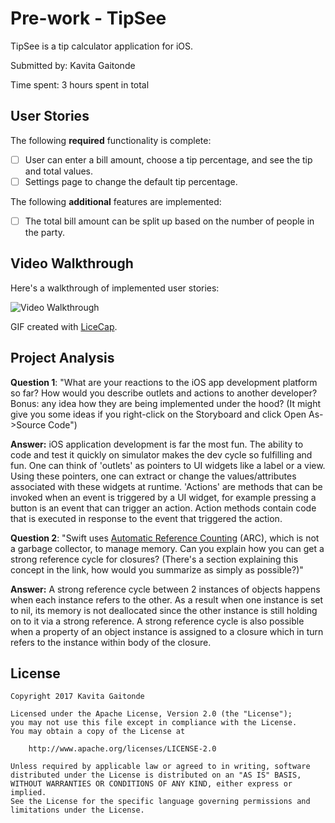 # Pre-work - TipSee

TipSee is a tip calculator application for iOS.

Submitted by: Kavita Gaitonde

Time spent: 3 hours spent in total

## User Stories

The following **required** functionality is complete:

* [ ] User can enter a bill amount, choose a tip percentage, and see the tip and total values.
* [ ] Settings page to change the default tip percentage.

The following **additional** features are implemented:

- [ ] The total bill amount can be split up based on the number of people in the party. 

## Video Walkthrough 

Here's a walkthrough of implemented user stories:

<img src="http://i.imgur.com/bpPNyjh.gif" title="Video Walkthrough" width='' alt='Video Walkthrough' />

GIF created with [LiceCap](http://www.cockos.com/licecap/).

## Project Analysis

**Question 1**: "What are your reactions to the iOS app development platform so far? How would you describe outlets and actions to another developer? Bonus: any idea how they are being implemented under the hood? (It might give you some ideas if you right-click on the Storyboard and click Open As->Source Code")

**Answer:** iOS application development is far the most fun. The ability to code and test it quickly on simulator makes the dev cycle so fulfilling and fun. One can think of 'outlets' as pointers to UI widgets like a label or a view. Using these pointers, one can extract or change the values/attributes associated with these widgets at runtime. 'Actions' are methods that can be invoked when an event is triggered by a UI widget, for example pressing a button is an event that can trigger an action. Action methods contain code that is executed in response to the event that triggered the action. 

**Question 2**: "Swift uses [Automatic Reference Counting](https://developer.apple.com/library/content/documentation/Swift/Conceptual/Swift_Programming_Language/AutomaticReferenceCounting.html#//apple_ref/doc/uid/TP40014097-CH20-ID49) (ARC), which is not a garbage collector, to manage memory. Can you explain how you can get a strong reference cycle for closures? (There's a section explaining this concept in the link, how would you summarize as simply as possible?)"

**Answer:** A strong reference cycle between 2 instances of objects happens when each instance refers to the other. As a result when one instance is set to nil, its memory is not deallocated since the other instance is still holding on to it via a strong reference. A strong reference cycle is also possible when a property of an object instance is assigned to a closure which in turn refers to the instance within body of the closure.


## License

    Copyright 2017 Kavita Gaitonde

    Licensed under the Apache License, Version 2.0 (the "License");
    you may not use this file except in compliance with the License.
    You may obtain a copy of the License at

        http://www.apache.org/licenses/LICENSE-2.0

    Unless required by applicable law or agreed to in writing, software
    distributed under the License is distributed on an "AS IS" BASIS,
    WITHOUT WARRANTIES OR CONDITIONS OF ANY KIND, either express or implied.
    See the License for the specific language governing permissions and
    limitations under the License.
